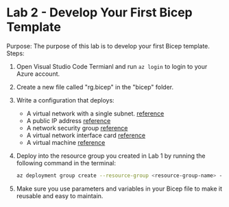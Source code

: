 # Lab 2 - Develop Your First Bicep Template
Purpose: The purpose of this lab is to develop your first Bicep template.
Steps:
1. Open Visual Studio Code Termianl and run ```az login``` to login to your Azure account.
2. Create a new file called "rg.bicep" in the "bicep" folder.
3. Write a configuration that deploys:
    - A virtual network with a single subnet. [reference](https://learn.microsoft.com/en-us/azure/templates/microsoft.network/virtualnetworks?pivots=deployment-language-bicep)
    - A public IP address [reference](https://learn.microsoft.com/en-us/azure/templates/microsoft.network/publicipaddresses?pivots=deployment-language-bicep)
    - A network security group [reference](https://learn.microsoft.com/en-us/azure/templates/microsoft.network/networksecuritygroups?pivots=deployment-language-bicep)
    - A virtual network interface card [reference](https://learn.microsoft.com/en-us/azure/templates/microsoft.network/networkinterfaces?pivots=deployment-language-bicep)
    - A virtual machine [reference](https://learn.microsoft.com/en-us/azure/templates/microsoft.compute/virtualmachines?pivots=deployment-language-bicep)

4. Deploy into the resource group you created in Lab 1 by running the following command in the terminal:
    ```bash
    az deployment group create --resource-group <resource-group-name> --template-file rg.bicep
    ```
5. Make sure you use parameters and variables in your Bicep file to make it reusable and easy to maintain.